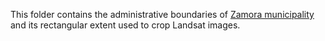 This folder contains the administrative boundaries of [Zamora municipality](https://en.wikipedia.org/wiki/Zamora_Municipality,_Aragua) and its rectangular extent used to crop Landsat images.

